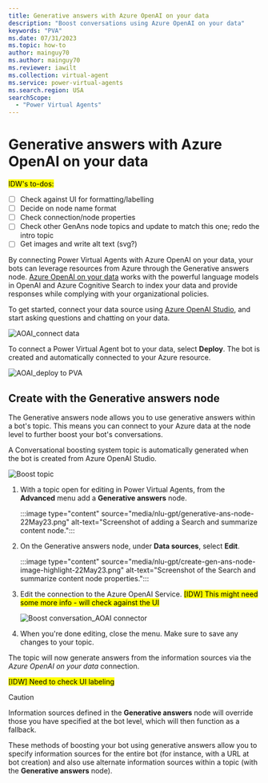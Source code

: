```yaml
---
title: Generative answers with Azure OpenAI on your data
description: "Boost conversations using Azure OpenAI on your data"
keywords: "PVA"
ms.date: 07/31/2023
ms.topic: how-to
author: mainguy70
ms.author: mainguy70
ms.reviewer: iawilt
ms.collection: virtual-agent
ms.service: power-virtual-agents
ms.search.region: USA
searchScope:
  - "Power Virtual Agents"
---
```


# Generative answers with Azure OpenAI on your data

<mark>IDW's to-dos:

- [ ] Check against UI for formatting/labelling
- [ ] Decide on node name format
- [ ] Check connection/node properties
- [ ] Check other GenAns node topics and update to match this one; redo the intro topic
- [ ] Get images and write alt text (svg?)

</mark>

By connecting Power Virtual Agents with Azure OpenAI on your data, your bots can leverage resources from Azure through the Generative answers node. [Azure OpenAI on your data](/azure/ai-services/openai/concepts/use-your-data) works with the powerful language models in OpenAI and Azure Cognitive Search to index your data and provide responses while complying with your organizational policies. 

To get started, connect your data source using [Azure OpenAI Studio](https://openai.studio-ppe.azure.com/), and start asking questions and chatting on your data.

![AOAI_connect data](https://github.com/MicrosoftDocs/power-platform-pr/assets/18705275/4f41ca43-303e-4f71-ab3f-b0a34930a0e5)


To connect a Power Virtual Agent bot to your data, select **Deploy**. The bot is created and automatically connected to your Azure resource.

![AOAI_deploy to PVA](https://github.com/MicrosoftDocs/power-platform-pr/assets/18705275/1ab8d462-87e8-42fa-b452-c0e34f87729b)



## Create with the Generative answers node

The Generative answers node allows you to use generative answers within a bot's topic. This means you can connect to your Azure data at the node level to further boost your bot's conversations.

A Conversational boosting system topic is automatically generated when the bot is created from Azure OpenAI Studio.

![Boost topic](https://github.com/MicrosoftDocs/power-platform-pr/assets/18705275/fd47684a-1dfb-4a61-9f04-93605d2bb3c7)



1. With a topic open for editing in Power Virtual Agents, from the **Advanced** menu add a **Generative answers** node.
 
    :::image type="content" source="media/nlu-gpt/generative-ans-node-22May23.png" alt-text="Screenshot of adding a Search and summarize content node.":::

1. On the Generative answers node, under **Data sources**, select **Edit**.

    :::image type="content" source="media/nlu-gpt/create-gen-ans-node-image-highlight-22May23.png" alt-text="Screenshot of the Search and summarize content node properties.":::

1. Edit the connection to the Azure OpenAI Service.
<mark>[IDW] This might need some more info - will check against the UI</mark>

    ![Boost conversation_AOAI connector](https://github.com/MicrosoftDocs/power-platform-pr/assets/18705275/7b720290-7c9f-4b1a-8d44-457bf893f8a9)

1. When you're done editing, close the menu. Make sure to save any changes to your topic.

The topic will now generate answers from the information sources via the *Azure OpenAI on your data* connection.

<mark>[IDW] Need to check UI labeling</mark>

>[!CAUTION]
> Information sources defined in the **Generative answers** node will override those you have specified at the bot level, which will then function as a fallback. 

These methods of boosting your bot using generative answers allow you to specify information sources for the entire bot (for instance, with a URL at bot creation) and also use alternate information sources within a topic (with the **Generative answers** node).



